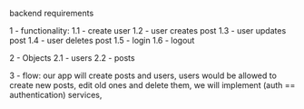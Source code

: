 backend requirements

1 - functionality:
    1.1 - create user
    1.2 - user creates post
    1.3 - user updates post
    1.4 - user deletes post
    1.5 - login
    1.6 - logout

2 - Objects
    2.1 - users
    2.2 - posts

3 - flow:
our app will create posts and users, users would be allowed to create new posts, edit old ones and delete them,
we will implement (auth == authentication) services, 

